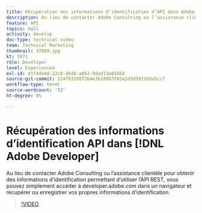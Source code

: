 ```yaml
---
title: Récupération des informations d’identification d’API dans Adobe Developer
description: Au lieu de contacter Adobe Consulting ou l’assistance clientèle pour obtenir des informations d’identification permettant d’utiliser l’API REST, vous pouvez simplement accéder à developer.adobe.com dans un navigateur et récupérer ou enregistrer vos propres informations d’identification.
feature: API
topics: null
activity: develop
doc-type: technical video
team: Technical Marketing
thumbnail: 37889.jpg
kt: 5971
role: Developer
level: Experienced
exl-id: d1f4d44d-22c8-46d8-a662-0ded13a8566d
source-git-commit: 124f03208f2b4e3b109b3f02a2d3d59210da5cc7
workflow-type: tm+mt
source-wordcount: '72'
ht-degree: 0%

---
```


# Récupération des informations d’identification API dans [!DNL Adobe Developer]

Au lieu de contacter Adobe Consulting ou l’assistance clientèle pour obtenir des informations d’identification permettant d’utiliser l’API REST, vous pouvez simplement accéder à developer.adobe.com dans un navigateur et récupérer ou enregistrer vos propres informations d’identification.

>[!VIDEO](https://video.tv.adobe.com/v/37889/?quality=12&learn=on)

